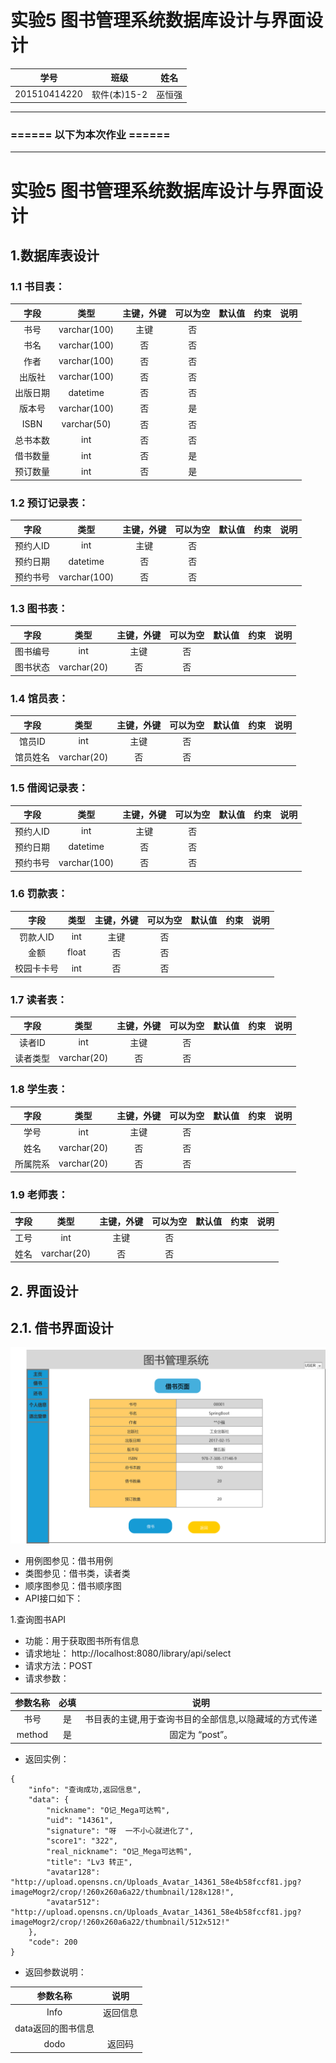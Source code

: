 # 实验5 图书管理系统数据库设计与界面设计
学号|班级|姓名|
|:-------:|:-------------: | :----------:|
|201510414220|软件(本)15-2|巫恒强|

***
### ====== 以下为本次作业 ======
- - -
# 实验5 图书管理系统数据库设计与界面设计
## 1.数据库表设计
### 1.1 书目表：

|字段 |类型 |主键，外键 |可以为空 |默认值|约束|说明|
|:-------:|:-------------:|:------:|:----:|:---:|:----:|:-----|
|书号|varchar(100)|主键    |否| | | |
|书名|varchar(100)| 否  |否| | | |
|作者|varchar(100)|  否  |否|  |  |  |  
|出版社|varchar(100)| 否 |否| | | |
|出版日期|datetime|   否 |否| | | |
|版本号|varchar(100)| 否  |是|  |  |  |  
|ISBN|varchar(50)| 否|  否| | | |
|总书本数|int| 否 |否| | | |
|借书数量|int|   否|是|  |  |  |  
|预订数量|int|  否 |是|  |  |  |  

### 1.2 预订记录表：

|字段 |类型 |主键，外键 |可以为空 |默认值|约束|说明|
|:-------:|:-------------:|:------:|:----:|:---:|:----:|:-----|
|预约人ID|int|主键    |否| | | |
|预约日期|datetime|     否   |否| | | |
|预约书号|varchar(100)|  否  |否|  |  |  |  

### 1.3 图书表：

|字段 |类型 |主键，外键 |可以为空 |默认值|约束|说明|
|:-------:|:-------------:|:------:|:----:|:---:|:----:|:-----|
|图书编号|int|主键    |否| | | |
|图书状态|varchar(20)|     否   |否| | | |

### 1.4 馆员表：

|字段 |类型 |主键，外键 |可以为空 |默认值|约束|说明|
|:-------:|:-------------:|:------:|:----:|:---:|:----:|:-----|
|馆员ID|int|主键    |否| | | |
|馆员姓名|varchar(20)|     否   |否| | | |

### 1.5 借阅记录表：

|字段 |类型 |主键，外键 |可以为空 |默认值|约束|说明|
|:-------:|:-------------:|:------:|:----:|:---:|:----:|:-----|
|预约人ID|int|主键    |否| | | |
|预约日期|datetime|     否   |否| | | |
|预约书号|varchar(100)|  否 |否|  |  |  |  
### 1.6 罚款表：

|字段 |类型 |主键，外键 |可以为空 |默认值|约束|说明|
|:-------:|:-------------:|:------:|:----:|:---:|:----:|:-----|
|罚款人ID|int|主键    |否| | | |
|金额|float|     否   |否| | | |
|校园卡卡号|int|   否     |否|  |  |  |  

### 1.7 读者表：

|字段 |类型 |主键，外键 |可以为空 |默认值|约束|说明|
|:-------:|:-------------:|:------:|:----:|:---:|:----:|:-----|
|读者ID|int|主键    |否| | | |
|读者类型|varchar(20)|     否   |否| | | |

### 1.8 学生表：

|字段 |类型 |主键，外键 |可以为空 |默认值|约束|说明|
|:-------:|:-------------:|:------:|:----:|:---:|:----:|:-----|
|学号|int|主键    |否| | | |
|姓名|varchar(20)|     否   |否| | | |
|所属院系|varchar(20)|     否   |否| | | |

### 1.9 老师表：

|字段 |类型 |主键，外键 |可以为空 |默认值|约束|说明|
|:-------:|:-------------:|:------:|:----:|:---:|:----:|:-----|
|工号|int|主键    |否| | | |
|姓名|varchar(20)|     否   |否| | | |


## 2. 界面设计
## 2.1. 借书界面设计

  
![](images/5.1.png)
- 用例图参见：借书用例
- 类图参见：借书类，读者类
- 顺序图参见：借书顺序图
- API接口如下：  

1.查询图书API
- 功能：用于获取图书所有信息
- 请求地址： http://localhost:8080/library/api/select
- 请求方法：POST
- 请求参数：

|参数名称|必填|说明|
|:-------:|:-------------: | :----------:|
|书号|是|书目表的主键,用于查询书目的全部信息,以隐藏域的方式传递 |
|method|是|固定为 “post”。|

- 返回实例：
```
{
    "info": "查询成功,返回信息",
    "data": {
        "nickname": "O记_Mega可达鸭",
        "uid": "14361",
        "signature": "呀  一不小心就进化了",
        "score1": "322",
        "real_nickname": "O记_Mega可达鸭",
        "title": "Lv3 转正",
        "avatar128": "http://upload.opensns.cn/Uploads_Avatar_14361_58e4b58fccf81.jpg?imageMogr2/crop/!260x260a6a22/thumbnail/128x128!",
        "avatar512": "http://upload.opensns.cn/Uploads_Avatar_14361_58e4b58fccf81.jpg?imageMogr2/crop/!260x260a6a22/thumbnail/512x512!"
    },
    "code": 200
}
```
- 返回参数说明：
    
|参数名称|说明|
|:-------:|:-------------: |
|Info|返回信息|
|data返回的图书信息|
|dodo|返回码|